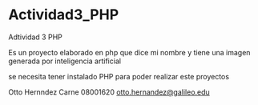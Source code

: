 # Actividad3_PHP
Adtividad 3 PHP

Es un proyecto elaborado en php que dice mi nombre y tiene una imagen generada por inteligencia artificial 

se necesita tener instalado PHP para poder realizar este proyectos

Otto Hernndez Carne 08001620 otto.hernandez@galileo.edu
